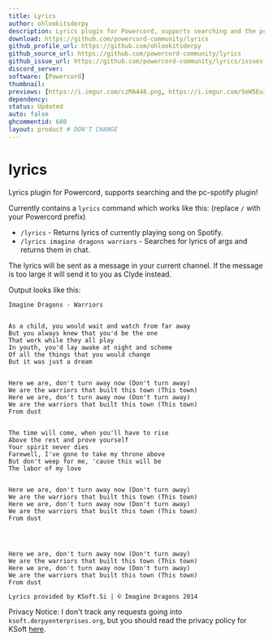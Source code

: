 ```yaml
---
title: Lyrics
author: ohlookitsderpy
description: Lyrics plugin for Powercord, supports searching and the pc-spotify plugin!
download: https://github.com/powercord-community/lyrics
github_profile_url: https://github.com/ohlookitsderpy
github_source_url: https://github.com/powercord-community/lyrics
github_issue_url: https://github.com/powercord-community/lyrics/issues
discord_server:
software: [Powercord]
thumbnail:
previews: [https://i.imgur.com/czMA448.png, https://i.imgur.com/SeW5EuJ.png]
dependency:
status: Updated
auto: false
ghcommentid: 680
layout: product # DON'T CHANGE
---
```

# lyrics
Lyrics plugin for Powercord, supports searching and the pc-spotify plugin!

Currently contains a ``lyrics`` command which works like this: (replace ``/`` with your Powercord prefix)
* ``/lyrics`` - Returns lyrics of currently playing song on Spotify.
* ``/lyrics imagine dragons warriors`` - Searches for lyrics of args and returns them in chat.

The lyrics will be sent as a message in your current channel. If the message is too large it will send it to you as Clyde instead.

Output looks like this:
```
Imagine Dragons - Warriors


As a child, you would wait and watch from far away
But you always knew that you'd be the one
That work while they all play
In youth, you'd lay awake at night and scheme
Of all the things that you would change
But it was just a dream


Here we are, don't turn away now (Don't turn away)
We are the warriors that built this town (This town)
Here we are, don't turn away now (Don't turn away)
We are the warriors that built this town (This town)
From dust


The time will come, when you'll have to rise
Above the rest and prove yourself
Your spirit never dies
Farewell, I've gone to take my throne above
But don't weep for me, 'cause this will be
The labor of my love


Here we are, don't turn away now (Don't turn away)
We are the warriors that built this town (This town)
Here we are, don't turn away now (Don't turn away)
We are the warriors that built this town (This town)
From dust




Here we are, don't turn away now (Don't turn away)
We are the warriors that built this town (This town)
Here we are, don't turn away now (Don't turn away)
We are the warriors that built this town (This town)
From dust

Lyrics provided by KSoft.Si | © Imagine Dragons 2014
```
Privacy Notice: I don't track any requests going into ``ksoft.derpyenterprises.org``, but you should read the privacy policy for KSoft [here](https://api.ksoft.si/terms-and-privacy/). 